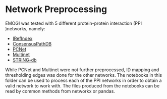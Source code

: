 # Network Preprocessing
EMOGI was tested with 5 different protein-protein interaction (PPI )networks, namely:
* [IRefIndex](https://bmcbioinformatics.biomedcentral.com/articles/10.1186/1471-2105-9-405)
* [ConsensusPathDB](http://cpdb.molgen.mpg.de/)
* [PCNet](https://www.cell.com/cell-systems/pdf/S2405-4712(18)30095-4.pdf)
* [Multinet](https://journals.plos.org/ploscompbiol/article?id=10.1371/journal.pcbi.1002886)
* [STRING-db](https://string-db.org/)

While PCNet and Multinet were not further preprocessed, ID mapping and thresholding edges was done for the other networks.
The notebooks in this folder can be used to process each of the PPI networks in order to obtain a valid network to work with.
The files produced from the notebooks can be read by common methods from networkx or pandas.
